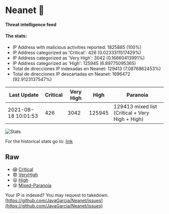 # Neanet :hocho:
#### Threat intelligence feed
#### The stats:

- IP Address with malicious activities reported: 1825885 (100%)
- IP Address categorized as 'Critical':  426 (0.0233311517429%)
- IP Address categorized as 'Very High':  3042 (0.16660413991%)
- IP Address categorized as 'High':  125945 (6.89775095365)
- Total de direcciones IP indexadas en Neanet:  129413 (7.0876862453%)
- Total de direcciones IP descartadas en Neanet:  1696472 (92.9123137547%)

| Last Update | Critical | Very High | High | Paranoia |
| --- | --- | --- | --- | --- |
| 2021-08-18 10:01:53 | 426 | 3042 | 125945 | 129413 mixed list (Critical + Very High + High)|

![Stats](https://docs.google.com/spreadsheets/d/e/2PACX-1vSnaNMIXVabIpDJjufMlzH7poXnshF3mgd8Is1g9ytUEzVsP5my4Trn8f-xkoLLQ38xpL3HtmUexLo6/pubchart?oid=501124687&format=image)

For the historical stats go to: [link](/stats.csv)
## Raw
- :scream: [Critical](https://raw.githubusercontent.com/JavaGarcia/Neanet/master/blacklists/neanet_critical.txt)
- :fearful: [VeryHigh](https://raw.githubusercontent.com/JavaGarcia/Neanet/master/blacklists/neanet_veryHigh.txtt)
- :frowning: [High](https://raw.githubusercontent.com/JavaGarcia/Neanet/master/blacklists/neanet_high.txt)
- :dizzy_face: [Mixed-Paranoia](https://raw.githubusercontent.com/JavaGarcia/Neanet/master/blacklists/neanet_all.txt)


Your IP is indexed? You may request to takedown. [https://github.com/JavaGarcia/Neanet/issues](https://github.com/JavaGarcia/Neanet/issues)






































































































































































































































































































































































































































































































































































































































































































































































































































































































































































































































































































































































































































































































































































































































































































































































































































































































































































































































































































































































































































































































































































































































































































































































































































































































































































































































































































































































































































































































































































































































































































































































































































































































































































































































































































































































































































































































































































































































































































































































































































































































































































































































































































































































































































































































































































































































































































































































































































































































































































































































































































































































































































































































































































































































































































































































































































































































































































































































































































































































































































































































































































































































































































































































































































































































































































































































































































































































































































































































































































































































































































































































































































































































































































































































































































































































































































































































































































































































































































































































































































































































































































































































































































































































































































